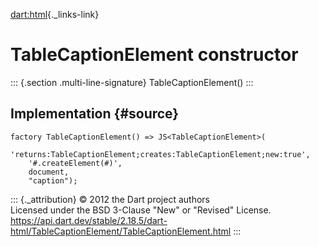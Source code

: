 [dart:html](../../dart-html/dart-html-library){._links-link}

TableCaptionElement constructor
===============================

::: {.section .multi-line-signature}
TableCaptionElement()
:::

Implementation {#source}
--------------

``` {.language-dart data-language="dart"}
factory TableCaptionElement() => JS<TableCaptionElement>(
    'returns:TableCaptionElement;creates:TableCaptionElement;new:true',
    '#.createElement(#)',
    document,
    "caption");
```

::: {._attribution}
© 2012 the Dart project authors\
Licensed under the BSD 3-Clause \"New\" or \"Revised\" License.\
<https://api.dart.dev/stable/2.18.5/dart-html/TableCaptionElement/TableCaptionElement.html>
:::
